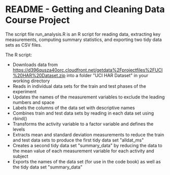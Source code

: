 README - Getting and Cleaning Data Course Project
========================================================

The script file run_analysis.R is an R script for reading data, extracting key measurements, computing summary statistics, and exporting two tidy data sets as CSV files.  

The R script:
- Downloads data from https://d396qusza40orc.cloudfront.net/getdata%2Fprojectfiles%2FUCI%20HAR%20Dataset.zip into a folder "UCI HAR Dataset" in your working directory
- Reads in individual data sets for the train and test phases of the experiment
- Updates the names of the measurement variables to exclude the leading numbers and space
- Labels the columns of the data set with descriptive names
- Combines train and test data sets by reading in each data set using rbind()
- Transforms the activity variable to a factor variable and defines the levels
- Extracts mean and standard deviation measurements to reduce the train and test data sets to produce the first tidy data set "alldat_ms"
- Creates a second tidy data set "summary_data" by reducing the data to the mean value of each measurement variable for each activity and subject
- Exports the names of the data set (for use in the code book) as well as the tidy data set "summary_data"





